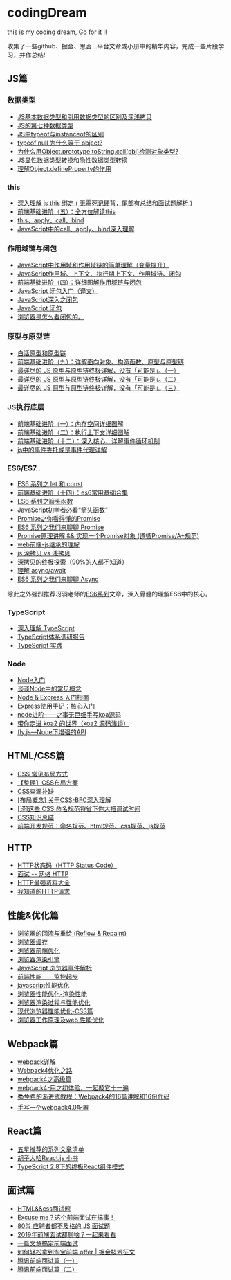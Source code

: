 # codingDream
this is my coding dream, Go for it !!

收集了一些github、掘金、思否...平台文章或小册中的精华内容，完成一些片段学习，并作总结!

## JS篇
### 数据类型
- <a href="https://www.cnblogs.com/c2016c/articles/9328725.html">JS基本数据类型和引用数据类型的区别及深浅拷贝</a>  
- <a href="https://www.jianshu.com/p/eab46f1af003">JS的第七种数据类型</a> 
- <a href="https://www.cnblogs.com/Trr-984688199/p/6180040.html">JS中typeof与instanceof的区别</a>
- <a href="https://www.cnblogs.com/wzybnzy/p/7232618.html?tdsourcetag=s_pcqq_aiomsg">typeof null 为什么等于 object?</a>
- <a href="https://www.cnblogs.com/youhong/p/6209054.html">为什么用Object.prototype.toString.call(obj)检测对象类型?</a>
- <a href="https://blog.csdn.net/gnail_oug/article/details/53135603">JS显性数据类型转换和隐性数据类型转换</a>
- <a href="https://segmentfault.com/a/1190000007434923">理解Object.defineProperty的作用</a>

### this
- <a href="https://segmentfault.com/a/1190000011194676#articleHeader13">深入理解 js this 绑定 ( 无需死记硬背，尾部有总结和面试题解析 )</a>
- <a href="https://www.jianshu.com/p/d647aa6d1ae6">前端基础进阶（五）：全方位解读this</a>
- <a href="https://juejin.im/post/59bfe84351882531b730bac2">this、apply、call、bind</a>
- <a href="https://www.jianshu.com/p/00dc4ad9b83f">JavaScript中的call、apply、bind深入理解</a>

### 作用域链与闭包
- <a href="https://www.cnblogs.com/buchongming/p/5858026.html">JavaScript中作用域和作用域链的简单理解（变量提升）</a>
- <a href="https://blog.csdn.net/qq_27626333/article/details/78463565">JavaScript作用域、上下文、执行期上下文、作用域链、闭包</a>
- <a href="https://www.jianshu.com/p/21a16d44f150">前端基础进阶（四）：详细图解作用域链与闭包</a>
- <a href="https://juejin.im/post/58832fe72f301e00697b672d">JavaScript 闭包入门（译文）</a>
- <a href="https://juejin.im/post/590159d8a22b9d0065c2d918">JavaScript深入之闭包</a>
- <a href="https://segmentfault.com/a/1190000006875662">JavaScript 闭包</a>
- <a href="https://juejin.im/post/5979b5755188253df1067397">浏览器是怎么看闭包的。</a>

### 原型与原型链
- <a href="https://juejin.im/post/599d69fc6fb9a0248f4a7b31">白话原型和原型链</a>
- <a href="https://www.jianshu.com/p/15ac7393bc1f">前端基础进阶（九）：详解面向对象、构造函数、原型与原型链</a>
- <a href="https://www.jianshu.com/p/dee9f8b14771">最详尽的 JS 原型与原型链终极详解，没有「可能是」。（一）</a>
- <a href="https://www.jianshu.com/p/652991a67186">最详尽的 JS 原型与原型链终极详解，没有「可能是」。（二）</a>
- <a href="https://www.jianshu.com/p/a4e1e7b6f4f8">最详尽的 JS 原型与原型链终极详解，没有「可能是」。（三）</a>

### JS执行底层
- <a href="https://www.jianshu.com/p/996671d4dcc4">前端基础进阶（一）：内存空间详细图解</a>
- <a href="https://www.jianshu.com/p/a6d37c77e8db">前端基础进阶（二）：执行上下文详细图解</a>
- <a href="https://www.jianshu.com/p/12b9f73c5a4f">前端基础进阶（十二）：深入核心，详解事件循环机制</a>
- <a href="https://www.cnblogs.com/liugang-vip/p/5616484.html">js中的事件委托或是事件代理详解</a>

### ES6/ES7..
- <a href="https://juejin.im/post/5b0238f66fb9a07aca7a74ba">ES6 系列之 let 和 const</a>
- <a href="https://www.jianshu.com/p/cfb0893c34f1">前端基础进阶（十四）：es6常用基础合集</a>
- <a href="https://juejin.im/post/5b14d0b4f265da6e60393680">ES6 系列之箭头函数</a>
- <a href="https://juejin.im/post/59327a58a0bb9f0058c8caae">JavaScript初学者必看“箭头函数”</a>
- <a href="https://juejin.im/post/5b32f552f265da59991155f0">Promise之你看得懂的Promise</a>
- <a href="https://juejin.im/post/5bc5e114e51d450e632277aa">ES6 系列之我们来聊聊 Promise</a>
- <a href="https://juejin.im/post/5aa7868b6fb9a028dd4de672">Promise原理讲解 && 实现一个Promise对象 (遵循Promise/A+规范)</a>
- <a href="https://www.jianshu.com/p/1016160e91fe">web前端-js继承的理解</a>
- <a href="https://juejin.im/post/59ac1c4ef265da248e75892b">js 深拷贝 vs 浅拷贝</a>
- <a href="https://juejin.im/post/5bc1ae9be51d450e8b140b0c">深拷贝的终极探索（90%的人都不知道）</a>
- <a href="https://juejin.im/post/596e142d5188254b532ce2da">理解 async/await</a>
- <a href="https://juejin.im/post/5bcf3e3f6fb9a05cd53b3e3d">ES6 系列之我们来聊聊 Async</a>

除此之外强烈推荐冴羽老师的<a href="https://juejin.im/user/58e4b9b261ff4b006b3227f4/posts">ES6系列</a>文章，深入骨髓的理解ES6中的核心。

### TypeScript
- <a href="https://jkchao.github.io/typescript-book-chinese/">深入理解 TypeScript</a>
- <a href="https://juejin.im/post/59c46bc86fb9a00a4636f939">TypeScript体系调研报告</a>
- <a href="https://juejin.im/post/5a9c004a6fb9a028b92c9e91">TypeScript 实践</a>

### Node
- <a href="https://www.nodebeginner.org/index-zh-cn.html">Node入门</a>
- <a href="https://juejin.im/post/5a8e44ea5188257a8929bf9b">谈谈Node中的常见概念</a>
- <a href="https://github.com/xitu/gold-miner/blob/master/TODO/introduction-to-node-express.md">Node & Express 入门指南</a>
- <a href="https://juejin.im/post/5902973eb123db3ee46a0107">Express使用手记：核心入门</a>
- <a href="https://juejin.im/post/5ba48fc4e51d450e704277fa">node进阶——之事无巨细手写koa源码</a>
- <a href="https://juejin.im/post/5914fdce44d904006c44dfac">带你走进 koa2 的世界（koa2 源码浅谈）</a>
- <a href="https://juejin.im/post/59f6ec44f265da43252895be">fly.js—Node下增强的API</a>

## HTML/CSS篇
- <a href="https://juejin.im/post/599970f4518825243a78b9d5">CSS 常见布局方式</a>
- <a href="https://segmentfault.com/a/1190000010989110">【整理】CSS布局方案</a>
- <a href="https://segmentfault.com/a/1190000006242814">CSS查漏补缺</a>
- <a href="https://juejin.im/post/5909db2fda2f60005d2093db">[布局概念] 关于CSS-BFC深入理解</a>
- <a href="https://juejin.im/post/5a6c5881518825733201daf7">[译]这些 CSS 命名规范将省下你大把调试时间</a>
- <a href="https://juejin.im/post/5a954add6fb9a06348538c0d">CSS知识总结</a>
- <a href="https://juejin.im/post/592d4a5b0ce463006b43b6da">前端开发规范：命名规范、html规范、css规范、js规范</a>

## HTTP
- <a href="HTTP状态码（HTTP Status Code）">HTTP状态码（HTTP Status Code）</a>
- <a href="https://juejin.im/post/5872309261ff4b005c4580d4">面试 -- 网络 HTTP</a>
- <a href="https://juejin.im/post/58ddb636ac502e0063992865">HTTP最强资料大全</a>
- <a href="https://juejin.im/post/5a757d2f5188254e5c6c404a">我知道的HTTP请求</a>

## 性能&优化篇
- <a href="https://juejin.im/post/5a9923e9518825558251c96a">浏览器的回流与重绘 (Reflow & Repaint)</a>
- <a href="https://segmentfault.com/a/1190000008377508">浏览器缓存</a>
- <a href="https://zcfy.cc/article/optimising-the-front-end-for-the-browser-hacker-noon-2847.html">浏览器前端优化</a>
- <a href="https://juejin.im/post/5ac45882518825558723c4fd">浏览器渲染引擎</a>
- <a href="https://zhuanlan.zhihu.com/p/22718822">JavaScript 浏览器事件解析</a>
- <a href="http://www.cnblogs.com/chuaWeb/p/PerformanceMonitoring.html">前端性能——监控起步</a>
- <a href="https://juejin.im/post/5b89274de51d4538c17e0f7d">javascript性能优化</a>
- <a href="https://juejin.im/post/59da456951882525ed2b706d">浏览器性能优化-渲染性能</a>
- <a href="https://juejin.im/post/59d489156fb9a00a571d6509">浏览器渲染过程与性能优化</a>
- <a href="https://juejin.im/post/5a461f006fb9a0450408358f">现代浏览器性能优化-CSS篇</a>
- <a href="https://juejin.im/post/5b721656f265da28140e53ba">浏览器工作原理及web 性能优化</a>

## Webpack篇
- <a href="https://juejin.im/post/5aa3d2056fb9a028c36868aa">webpack详解</a>
- <a href="https://juejin.im/post/5ac42d5c6fb9a028b617b851">Webpack4优化之路</a>
- <a href="https://juejin.im/post/5ab7c222f265da237f1e4434">webpack4之高级篇</a>
- <a href="https://juejin.im/post/5adea0106fb9a07a9d6ff6de">webpack4-用之初体验，一起敲它十一遍</a>
- <a href="https://juejin.im/post/5c25b76ef265da614b120ed0">📚免费的渐进式教程：Webpack4的16篇讲解和16份代码</a>
- <a href="https://juejin.im/post/5b4609f5e51d4519596b66a7">手写一个webpack4.0配置</a>

## React篇
- <a href="https://juejin.im/post/5c1f01fef265da61587723f4">五星推荐的系列文章清单</a>
- <a href="https://www.cnblogs.com/huzidaha/p/6603658.html">胡子大哈React.js 小书</a>
- <a href="https://juejin.im/post/5b07caf16fb9a07aa83f2977">TypeScript 2.8下的终极React组件模式</a>

## 面试篇
- <a href="https://www.cnblogs.com/DCL1314/p/7903102.html">HTML&&css面试题</a>
- <a href="https://zhuanlan.zhihu.com/p/25407758">Excuse me？这个前端面试在搞事！</a>
- <a href="https://juejin.im/post/58cf180b0ce4630057d6727c">80% 应聘者都不及格的 JS 面试题</a>
- <a href="https://juejin.im/post/5bf5610be51d452a1353b08d">2019年前端面试都聊啥？一起来看看</a>
- <a href="https://juejin.im/post/5bbaa549e51d450e827b6b13">一篇文章搞定前端面试</a>
- <a href="https://juejin.im/post/5bbc54a2e51d450e5a7445b4">如何轻松拿到淘宝前端 offer | 掘金技术征文</a>
- <a href="https://juejin.im/post/5c19c1b6e51d451d1e06c163">腾讯前端面试篇（一）</a>
- <a href="https://juejin.im/post/5c1869ab6fb9a049f154207a">腾讯前端面试篇（二）</a>
